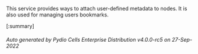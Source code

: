 






This service provides ways to attach user-defined metadata to nodes. It is also used for managing users bookmarks.

[:summary]

###### Auto generated by Pydio Cells Enterprise Distribution v4.0.0-rc5 on 27-Sep-2022
